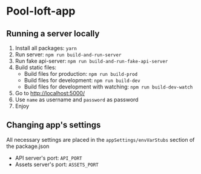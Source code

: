 # Pool-loft-app #

## Running a server locally ##
1. Install all packages: `yarn`
1. Run server: `npm run build-and-run-server`
1. Run fake api-server: `npm run build-and-run-fake-api-server`
1. Build static files:
    * Build files for production: `npm run build-prod`
    * Build files for development: `npm run build-dev`
    * Build files for development with watching: `npm run build-dev-watch`
1. Go to [http://localhost:5000/](http://localhost:5000/)
1. Use `name` as username and `password` as password
1. Enjoy

## Changing app's settings ##
All necessary settings are placed in the `appSettings/envVarStubs` section of the package.json


* API server's port: `API_PORT`
* Assets server's port: `ASSETS_PORT`